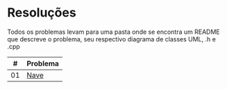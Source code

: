 # Resoluções

Todos os problemas levam para uma pasta onde se encontra um README que descreve o problema, seu respectivo diagrama de classes UML, .h e .cpp

#|Problema 
----------|----------
01        |[Nave](https://github.com/BrunoHarlis/POO-com-UML/tree/main/Nave)|
